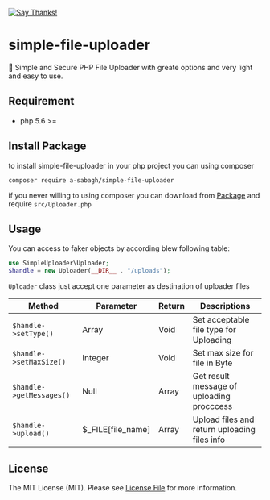 [![Say Thanks!](https://img.shields.io/badge/Say%20Thanks-!-1EAEDB.svg)](https://saythanks.io/to/a-sabagh)
# simple-file-uploader
🐘 Simple and Secure PHP File Uploader with greate options and very light and easy to use.
## Requirement
* php 5.6 >=
## Install Package
to install simple-file-uploader in your php project you can using composer
```
composer require a-sabagh/simple-file-uploader
```
if you never willing to using composer you can download from <a href="https://github.com/a-sabagh/simple-file-uploader" title="simple-file-uploader">Package</a> and require `src/Uploader.php`
## Usage
You can access to faker objects by according blew following table:

```php
use SimpleUploader\Uploader;
$handle = new Uploader(__DIR__ . "/uploads");
```

`Uploader` class just accept one parameter as destination of uploader files

| Method | Parameter | Return | Descriptions |
| --- | --- | -- | -- |
| ``` $handle->setType() ``` | Array | Void | Set acceptable file type for Uploading |
| ``` $handle->setMaxSize() ``` | Integer | Void | Set max size for file in Byte |
| ``` $handle->getMessages() ``` | Null | Array | Get result message of uploading procccess |
| ``` $handle->upload() ``` | $_FILE[file_name] | Array | Upload files and return uploading files info |

## License
The MIT License (MIT). Please see [License File](LICENSE) for more information.

